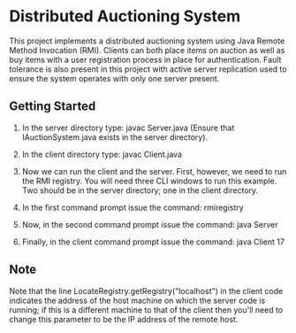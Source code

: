# Distributed Auctioning System

This project implements a distributed auctioning system using Java Remote Method Invocation (RMI). Clients can both place items on auction as well as buy items with a user registration process in place for authentication. Fault tolerance is also present in this project with active server replication used to ensure the system operates with only one server present. 

## Getting Started

1. In the server directory type: javac Server.java (Ensure that IAuctionSystem.java exists in the server directory).

2. In the client directory type: javac Client.java

3. Now we can run the client and the server. First, however, we need to run the RMI registry. You will need three CLI windows to run this example. Two should be in the server directory; one in the client directory.

4. In the first command prompt issue the command: rmiregistry

5. Now, in the second command prompt issue the command: java Server

6. Finally, in the client command prompt issue the command: java Client 17

## Note

Note that the line LocateRegistry.getRegistry("localhost") in the client code indicates the address of the host machine on which the server code is running; if this is a different machine to that of the client then you'll need to change this parameter to be the IP address of the remote host.



